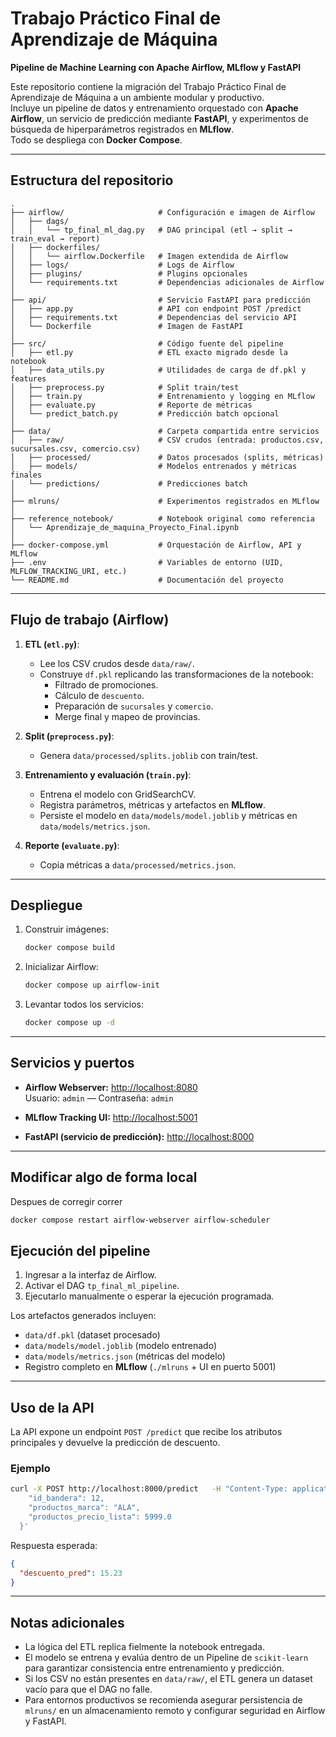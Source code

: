 # Trabajo Práctico Final de Aprendizaje de Máquina
**Pipeline de Machine Learning con Apache Airflow, MLflow y FastAPI**

Este repositorio contiene la migración del Trabajo Práctico Final de Aprendizaje de Máquina a un ambiente modular y productivo.  
Incluye un pipeline de datos y entrenamiento orquestado con **Apache Airflow**, un servicio de predicción mediante **FastAPI**, y experimentos de búsqueda de hiperparámetros registrados en **MLflow**.  
Todo se despliega con **Docker Compose**.

---

## Estructura del repositorio

```
.
├── airflow/                     # Configuración e imagen de Airflow
│   ├── dags/
│   │   └── tp_final_ml_dag.py   # DAG principal (etl → split → train_eval → report)
│   ├── dockerfiles/
│   │   └── airflow.Dockerfile   # Imagen extendida de Airflow
│   ├── logs/                    # Logs de Airflow
│   ├── plugins/                 # Plugins opcionales
│   └── requirements.txt         # Dependencias adicionales de Airflow
│
├── api/                         # Servicio FastAPI para predicción
│   ├── app.py                   # API con endpoint POST /predict
│   ├── requirements.txt         # Dependencias del servicio API
│   └── Dockerfile               # Imagen de FastAPI
│
├── src/                         # Código fuente del pipeline
│   ├── etl.py                   # ETL exacto migrado desde la notebook
│   ├── data_utils.py            # Utilidades de carga de df.pkl y features
│   ├── preprocess.py            # Split train/test
│   ├── train.py                 # Entrenamiento y logging en MLflow
│   ├── evaluate.py              # Reporte de métricas
│   └── predict_batch.py         # Predicción batch opcional
│
├── data/                        # Carpeta compartida entre servicios
│   ├── raw/                     # CSV crudos (entrada: productos.csv, sucursales.csv, comercio.csv)
│   ├── processed/               # Datos procesados (splits, métricas)
│   ├── models/                  # Modelos entrenados y métricas finales
│   └── predictions/             # Predicciones batch
│
├── mlruns/                      # Experimentos registrados en MLflow
│
├── reference_notebook/          # Notebook original como referencia
│   └── Aprendizaje_de_maquina_Proyecto_Final.ipynb
│
├── docker-compose.yml           # Orquestación de Airflow, API y MLflow
├── .env                         # Variables de entorno (UID, MLFLOW_TRACKING_URI, etc.)
└── README.md                    # Documentación del proyecto
```

---

## Flujo de trabajo (Airflow)

1. **ETL (`etl.py`)**:
    - Lee los CSV crudos desde `data/raw/`.
    - Construye `df.pkl` replicando las transformaciones de la notebook:
        - Filtrado de promociones.
        - Cálculo de `descuento`.
        - Preparación de `sucursales` y `comercio`.
        - Merge final y mapeo de provincias.

2. **Split (`preprocess.py`)**:
    - Genera `data/processed/splits.joblib` con train/test.

3. **Entrenamiento y evaluación (`train.py`)**:
    - Entrena el modelo con GridSearchCV.
    - Registra parámetros, métricas y artefactos en **MLflow**.
    - Persiste el modelo en `data/models/model.joblib` y métricas en `data/models/metrics.json`.

4. **Reporte (`evaluate.py`)**:
    - Copia métricas a `data/processed/metrics.json`.

---

## Despliegue

1. Construir imágenes:
   ```bash
   docker compose build
   ```

2. Inicializar Airflow:
   ```bash
   docker compose up airflow-init
   ```

3. Levantar todos los servicios:
   ```bash
   docker compose up -d
   ```

---

## Servicios y puertos

- **Airflow Webserver:** [http://localhost:8080](http://localhost:8080)  
  Usuario: `admin` — Contraseña: `admin`

- **MLflow Tracking UI:** [http://localhost:5001](http://localhost:5001)

- **FastAPI (servicio de predicción):** [http://localhost:8000](http://localhost:8000)

---

## Modificar algo de forma local

Despues de corregir correr

   ```bash
   docker compose restart airflow-webserver airflow-scheduler 
   ```


## Ejecución del pipeline

1. Ingresar a la interfaz de Airflow.
2. Activar el DAG `tp_final_ml_pipeline`.
3. Ejecutarlo manualmente o esperar la ejecución programada.

Los artefactos generados incluyen:
- `data/df.pkl` (dataset procesado)
- `data/models/model.joblib` (modelo entrenado)
- `data/models/metrics.json` (métricas del modelo)
- Registro completo en **MLflow** (`./mlruns` + UI en puerto 5001)

---

## Uso de la API

La API expone un endpoint `POST /predict` que recibe los atributos principales y devuelve la predicción de descuento.

### Ejemplo

```bash
curl -X POST http://localhost:8000/predict   -H "Content-Type: application/json"   -d '{
    "id_bandera": 12,
    "productos_marca": "ALA",
    "productos_precio_lista": 5999.0
  }'
```

Respuesta esperada:

```json
{
  "descuento_pred": 15.23
}
```

---

## Notas adicionales

- La lógica del ETL replica fielmente la notebook entregada.
- El modelo se entrena y evalúa dentro de un Pipeline de `scikit-learn` para garantizar consistencia entre entrenamiento y predicción.
- Si los CSV no están presentes en `data/raw/`, el ETL genera un dataset vacío para que el DAG no falle.
- Para entornos productivos se recomienda asegurar persistencia de `mlruns/` en un almacenamiento remoto y configurar seguridad en Airflow y FastAPI.